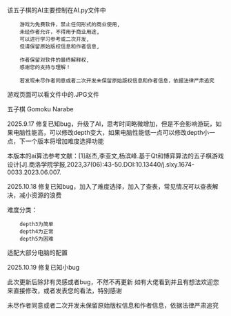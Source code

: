 该五子棋的AI主要控制在AI.py文件中


        游戏为免费软件，禁止任何形式的商业使用,
        未经作者允许，不得用于商业用途,
        可以进行学习参考或二次开发,
        但请保留原始版权信息和作者信息,

        作者保留对软件的最终解释权,
        感谢您的支持与理解！

        若发现未尽作者同意或者二次开发未保留原始版权信息和作者信息，依据法律严肃追究


游戏页面可以看文件中的.JPG文件

五子棋
Gomoku Narabe

2025.9.17 修复已知bug，升级了AI，思考时间略微增加，但是不会影响游玩，如果电脑性能高，可以修改depth变大，如果电脑性能低一点可以修改depth小一点，下一个版本将增加难度选择功能

本版本的ai算法参考文献：[1]赵杰,李亚文,杨滨峰.基于Qt和博弈算法的五子棋游戏设计[J].商洛学院学报,2023,37(06):43-50.DOI:10.13440/j.slxy.1674-0033.2023.06.007.

2025.10.18 修复已知bug，加入了难度选择，加入了查表，常见情况可以查表解决，减小资源的浪费

难度分类：


        depth3为简单
        depth4为正常
        depth5为困难


适配大部分电脑的配置

2025.10.19 修复已知小bug

此次更新后除非有灵感或者bug，不然不再更新
如有大佬看到并且有想法欢迎您来直接修改，或者发表您的看法，特别感谢

未尽作者同意或者二次开发未保留原始版权信息和作者信息，依据法律严肃追究
